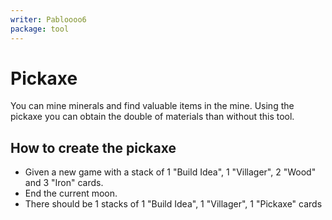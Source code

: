 ```yaml
---
writer: Pabloooo6
package: tool
---
```


# Pickaxe

You can mine minerals and find valuable items in the mine.
Using the pickaxe you can obtain the double of materials than without this tool.

## How to create the pickaxe

 * Given a new game with a stack of 1 "Build Idea", 1 "Villager", 2 "Wood" and 3 "Iron" cards.
 * End the current moon.
 * There should be 1 stacks of 1 "Build Idea", 1 "Villager", 1 "Pickaxe" cards
